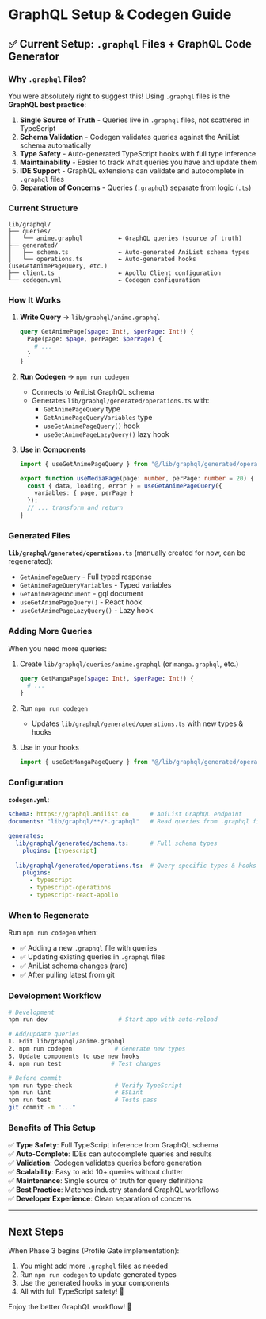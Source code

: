 # GraphQL Setup & Codegen Guide

## ✅ Current Setup: `.graphql` Files + GraphQL Code Generator

### Why `.graphql` Files?

You were absolutely right to suggest this! Using `.graphql` files is the **GraphQL best practice**:

1. **Single Source of Truth** - Queries live in `.graphql` files, not scattered in TypeScript
2. **Schema Validation** - Codegen validates queries against the AniList schema automatically
3. **Type Safety** - Auto-generated TypeScript hooks with full type inference
4. **Maintainability** - Easier to track what queries you have and update them
5. **IDE Support** - GraphQL extensions can validate and autocomplete in `.graphql` files
6. **Separation of Concerns** - Queries (`.graphql`) separate from logic (`.ts`)

### Current Structure

```
lib/graphql/
├── queries/
│   └── anime.graphql          ← GraphQL queries (source of truth)
├── generated/
│   ├── schema.ts              ← Auto-generated AniList schema types
│   └── operations.ts          ← Auto-generated hooks (useGetAnimePageQuery, etc.)
├── client.ts                  ← Apollo Client configuration
└── codegen.yml                ← Codegen configuration
```

### How It Works

1. **Write Query** → `lib/graphql/anime.graphql`
   ```graphql
   query GetAnimePage($page: Int!, $perPage: Int!) {
     Page(page: $page, perPage: $perPage) {
       # ...
     }
   }
   ```

2. **Run Codegen** → `npm run codegen`
   - Connects to AniList GraphQL schema
   - Generates `lib/graphql/generated/operations.ts` with:
     - `GetAnimePageQuery` type
     - `GetAnimePageQueryVariables` type
     - `useGetAnimePageQuery()` hook
     - `useGetAnimePageLazyQuery()` lazy hook

3. **Use in Components**
   ```typescript
   import { useGetAnimePageQuery } from "@/lib/graphql/generated/operations";
   
   export function useMediaPage(page: number, perPage: number = 20) {
     const { data, loading, error } = useGetAnimePageQuery({
       variables: { page, perPage }
     });
     // ... transform and return
   }
   ```

### Generated Files

**`lib/graphql/generated/operations.ts`** (manually created for now, can be regenerated):
- `GetAnimePageQuery` - Full typed response
- `GetAnimePageQueryVariables` - Typed variables
- `GetAnimePageDocument` - gql document
- `useGetAnimePageQuery()` - React hook
- `useGetAnimePageLazyQuery()` - Lazy hook

### Adding More Queries

When you need more queries:

1. Create `lib/graphql/queries/anime.graphql` (or `manga.graphql`, etc.)
   ```graphql
   query GetMangaPage($page: Int!, $perPage: Int!) {
     # ...
   }
   ```

2. Run `npm run codegen`
   - Updates `lib/graphql/generated/operations.ts` with new types & hooks

3. Use in your hooks
   ```typescript
   import { useGetMangaPageQuery } from "@/lib/graphql/generated/operations";
   ```

### Configuration

**`codegen.yml`**:
```yaml
schema: https://graphql.anilist.co      # AniList GraphQL endpoint
documents: "lib/graphql/**/*.graphql"   # Read queries from .graphql files

generates:
  lib/graphql/generated/schema.ts:      # Full schema types
    plugins: [typescript]
  
  lib/graphql/generated/operations.ts:  # Query-specific types & hooks
    plugins:
      - typescript
      - typescript-operations
      - typescript-react-apollo
```

### When to Regenerate

Run `npm run codegen` when:
- ✅ Adding a new `.graphql` file with queries
- ✅ Updating existing queries in `.graphql` files
- ✅ AniList schema changes (rare)
- ✅ After pulling latest from git

### Development Workflow

```bash
# Development
npm run dev                    # Start app with auto-reload

# Add/update queries
1. Edit lib/graphql/anime.graphql
2. npm run codegen            # Generate new types
3. Update components to use new hooks
4. npm run test              # Test changes

# Before commit
npm run type-check            # Verify TypeScript
npm run lint                  # ESLint
npm run test                  # Tests pass
git commit -m "..."
```

### Benefits of This Setup

✅ **Type Safety**: Full TypeScript inference from GraphQL schema  
✅ **Auto-Complete**: IDEs can autocomplete queries and results  
✅ **Validation**: Codegen validates queries before generation  
✅ **Scalability**: Easy to add 10+ queries without clutter  
✅ **Maintenance**: Single source of truth for query definitions  
✅ **Best Practice**: Matches industry standard GraphQL workflows  
✅ **Developer Experience**: Clean separation of concerns  

---

## Next Steps

When Phase 3 begins (Profile Gate implementation):
1. You might add more `.graphql` files as needed
2. Run `npm run codegen` to update generated types
3. Use the generated hooks in your components
4. All with full TypeScript safety! 🎉

Enjoy the better GraphQL workflow! 🚀
